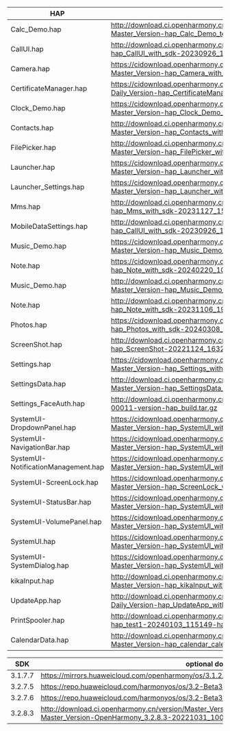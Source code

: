 | HAP | permanent archive addresses |
| - | - |
| Calc_Demo.hap | http://download.ci.openharmony.cn/version/Master_Version/hap_Calc_Demo_test_with_sdk/20231220_095720/version-Master_Version-hap_Calc_Demo_test_with_sdk-20231220_095720-hap_Calc_Demo_test_with_sdk.tar.gz |
| CallUI.hap | http://download.ci.openharmony.cn/version/Master_Version/hap_CallUI_with_sdk/20230926_121610/version-Master_Version-hap_CallUI_with_sdk-20230926_121610-hap_CallUI_with_sdk.tar.gz |
| Camera.hap | https://cidownload.openharmony.cn/version/Master_Version/hap_Camera_with_sdk/20240229_173433/version-Master_Version-hap_Camera_with_sdk-20240229_173433-hap_Camera_with_sdk.tar.gz |
| CertificateManager.hap | https://cidownload.openharmony.cn/version/Daily_Version/hap_CertificateManager_with_sdk/20240217_150052/version-Daily_Version-hap_CertificateManager_with_sdk-20240217_150052-hap_CertificateManager_with_sdk.tar.gz |
| Clock_Demo.hap | https://cidownload.openharmony.cn/version/Master_Version/hap_Clock_Demo_test_with_sdk/20240122_162919/version-Master_Version-hap_Clock_Demo_test_with_sdk-20240122_162919-hap_Clock_Demo_test_with_sdk.tar.gz |
| Contacts.hap | http://download.ci.openharmony.cn/version/Master_Version/hap_Contacts_with_sdk/20240115_141251/version-Master_Version-hap_Contacts_with_sdk-20240115_141251-hap_Contacts_with_sdk.tar.gz |
| FilePicker.hap | http://download.ci.openharmony.cn/version/Master_Version/hap_FilePicker_with_sdk/20231216_172831/version-Master_Version-hap_FilePicker_with_sdk-20231216_172831-hap_FilePicker_with_sdk.tar.gz |
| Launcher.hap | https://cidownload.openharmony.cn/version/Master_Version/hap_Launcher_with_sdk/20240307_142822/version-Master_Version-hap_Launcher_with_sdk-20240307_142822-hap_Launcher_with_sdk.tar.gz|
| Launcher_Settings.hap | https://cidownload.openharmony.cn/version/Master_Version/hap_Launcher_with_sdk/20240307_142822/version-Master_Version-hap_Launcher_with_sdk-20240307_142822-hap_Launcher_with_sdk.tar.gz|
| Mms.hap | http://download.ci.openharmony.cn/version/Master_Version/hap_Mms_with_sdk/20231127_151057/version-Master_Version-hap_Mms_with_sdk-20231127_151057-hap_Mms_with_sdk.tar.gz |
| MobileDataSettings.hap | http://download.ci.openharmony.cn/version/Master_Version/hap_CallUI_with_sdk/20230926_121610/version-Master_Version-hap_CallUI_with_sdk-20230926_121610-hap_CallUI_with_sdk.tar.gz |
| Music_Demo.hap | https://cidownload.openharmony.cn/version/Master_Version/hap_Music_Demo_test_with_sdk/20240223_161416/version-Master_Version-hap_Music_Demo_test_with_sdk-20240223_161416-hap_Music_Demo_test_with_sdk.tar.gz |
| Note.hap | https://cidownload.openharmony.cn/version/Master_Version/hap_Note_with_sdk/20240220_100134/version-Master_Version-hap_Note_with_sdk-20240220_100134-hap_Note_with_sdk_img.tar.gz |
| Music_Demo.hap | http://download.ci.openharmony.cn/version/Master_Version/hap_Music_Demo_test_with_sdk/20231220_180430/version-Master_Version-hap_Music_Demo_test_with_sdk-20231220_180430-hap_Music_Demo_test_with_sdk.tar.gz |
| Note.hap | http://download.ci.openharmony.cn/version/Master_Version/hap_Note_with_sdk/20231106_192431/version-Master_Version-hap_Note_with_sdk-20231106_192431-hap_Note_with_sdk.tar.gz |
| Photos.hap | https://cidownload.openharmony.cn/version/Daily_Version/hap_Photos_with_sdk/20240308_105831/version-Daily_Version-hap_Photos_with_sdk-20240308_105831-hap_Photos_with_sdk.tar.gz |
| ScreenShot.hap | http://download.ci.openharmony.cn/version/Master_Version/hap_ScreenShot/20221124_163242/version-Master_Version-hap_ScreenShot-20221124_163242-hap_ScreenShot.tar.gz |
| Settings.hap | https://cidownload.openharmony.cn/version/Master_Version/hap_Settings_with_sdk/20240123_183834/version-Master_Version-hap_Settings_with_sdk-20240123_183834-hap_Settings_with_sdk.tar.gz |
| SettingsData.hap | http://download.ci.openharmony.cn/version/Master_Version/hap_SettingsData_with_sdk/20231016_172558/version-Master_Version-hap_SettingsData_with_sdk-20231016_172558-hap_SettingsData_with_sdk.tar.gz |
| Settings_FaceAuth.hap | http://download.ci.openharmony.cn/Artifacts/hap_build/20230424-1-00011/version/Artifacts-hap_build-20230424-1-00011-version-hap_build.tar.gz |
| SystemUI-DropdownPanel.hap | https://cidownload.openharmony.cn/version/Master_Version/hap_SystemUI_with_sdk/20240426_112450/version-Master_Version-hap_SystemUI_with_sdk-20240426_112450-hap_SystemUI_with_sdk.tar.gz |
| SystemUI-NavigationBar.hap | https://cidownload.openharmony.cn/version/Master_Version/hap_SystemUI_with_sdk/20240426_112450/version-Master_Version-hap_SystemUI_with_sdk-20240426_112450-hap_SystemUI_with_sdk.tar.gz |
| SystemUI-NotificationManagement.hap | https://cidownload.openharmony.cn/version/Master_Version/hap_SystemUI_with_sdk/20240426_112450/version-Master_Version-hap_SystemUI_with_sdk-20240426_112450-hap_SystemUI_with_sdk.tar.gz |
| SystemUI-ScreenLock.hap | https://cidownload.openharmony.cn/version/Master_Version/hap_ScreenLock_with_sdk/20240326_163549/version-Master_Version-hap_ScreenLock_with_sdk-20240326_163549-hap_ScreenLock_with_sdk.tar.gz |
| SystemUI-StatusBar.hap | https://cidownload.openharmony.cn/version/Master_Version/hap_SystemUI_with_sdk/20240426_112450/version-Master_Version-hap_SystemUI_with_sdk-20240426_112450-hap_SystemUI_with_sdk.tar.gz |
| SystemUI-VolumePanel.hap | https://cidownload.openharmony.cn/version/Master_Version/hap_SystemUI_with_sdk/20240426_112450/version-Master_Version-hap_SystemUI_with_sdk-20240426_112450-hap_SystemUI_with_sdk.tar.gz |
| SystemUI.hap | https://cidownload.openharmony.cn/version/Master_Version/hap_SystemUI_with_sdk/20240426_112450/version-Master_Version-hap_SystemUI_with_sdk-20240426_112450-hap_SystemUI_with_sdk.tar.gz |
| SystemUI-SystemDialog.hap | https://cidownload.openharmony.cn/version/Master_Version/hap_SystemUI_with_sdk/20240426_112450/version-Master_Version-hap_SystemUI_with_sdk-20240426_112450-hap_SystemUI_with_sdk.tar.gz |
| kikaInput.hap | http://download.ci.openharmony.cn/version/Master_Version/hap_kikaInput_with_sdk/20230926_102115/version-Master_Version-hap_kikaInput_with_sdk-20230926_102115-hap_kikaInput_with_sdk.tar.gz |
| UpdateApp.hap | http://download.ci.openharmony.cn/version/Daily_Version/hap_UpdateApp_with_sdk/20230605_003549/version-Daily_Version-hap_UpdateApp_with_sdk-20230605_003549-hap_UpdateApp_with_sdk.tar.gz |
| PrintSpooler.hap | http://download.ci.openharmony.cn/version/Master_Version/hap_test1/20240103_115149/version-Master_Version-hap_test1-20240103_115149-hap_print_spooler_with_sdk.tar.gz |
| CalendarData.hap | http://download.ci.openharmony.cn/version/Master_Version/hap_calendar_calendardata_with_sdk/20231206_171639/version-Master_Version-hap_calendar_calendardata_with_sdk-20231206_171639-hap_calendar_calendardata_with_sdk.tar.gz

| SDK | optional download urls |
| - | - |
| 3.1.7.7 | https://mirrors.huaweicloud.com/openharmony/os/3.1.2/sdk-patch/ohos-sdk-full.tar.gz |
| 3.2.7.5 | https://repo.huaweicloud.com/harmonyos/os/3.2-Beta3/ohos-sdk-windows_linux-full.tar.gz |
| 3.2.7.6 | https://repo.huaweicloud.com/harmonyos/os/3.2-Beta3/sdk-patch/ohos-sdk-full.tar.gz |
| 3.2.8.3 | http://download.ci.openharmony.cn/version/Master_Version/OpenHarmony_3.2.8.3/20221031_100640/version-Master_Version-OpenHarmony_3.2.8.3-20221031_100640-ohos-sdk-full.tar.gz |
